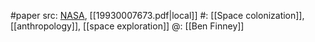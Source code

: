 #paper 
src: [NASA](https://ntrs.nasa.gov/api/citations/19930007673/downloads/19930007673.pdf), [[19930007673.pdf|local]] 
#: [[Space colonization]], [[anthropology]], [[space exploration]] 
@: [[Ben Finney]] 

